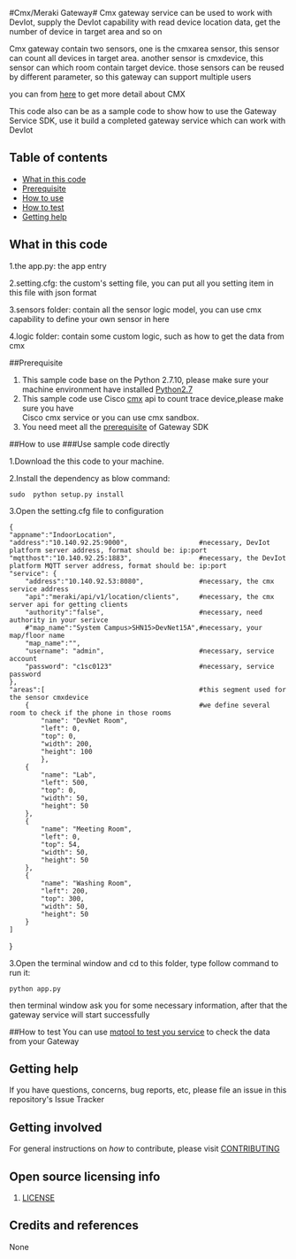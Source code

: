 #Cmx/Meraki Gateway#
Cmx gateway service can be used to work with DevIot, supply the DevIot capability with read device location data, get the number of device in target area and so on

Cmx gateway contain two sensors, one is the cmxarea sensor, this sensor can count all devices in target area. another sensor is cmxdevice, this sensor can which room contain target device. those sensors can be reused by different parameter, so this gateway can support multiple users

you can from [here](https://developer.cisco.com/site/cmx-mobility-services/) to get more detail about CMX

This code also can be as a sample code to show how to use the Gateway Service SDK, use it build a completed gateway service which can work with DevIot

## Table of contents

* [What in this code](#what-in-this-code)
* [Prerequisite](#prerequisite)
* [How to use](#how-to-use)
* [How to test ](#how-to-test )
* [Getting help](#getting-help)

## What in this code
1.the app.py: the app entry

2.setting.cfg: the custom's setting file, you can put all you setting item in this file with json format

3.sensors folder: contain all the sensor logic model, you can use cmx capability to define your own sensor in here

4.logic folder: contain some custom logic, such as how to get the data from cmx

##Prerequisite
1. This sample code base on the Python 2.7.10, please make sure your machine environment have installed [Python2.7](https://www.python.org/downloads/)
2. This sample code use Cisco [cmx](https://developer.cisco.com/site/cmx-mobility-services/) api to count trace device,please make sure you have <br>
Cisco cmx service or you can use cmx sandbox.
3. You need meet all the [prerequisite](https://cto-github.cisco.com/tingxxu/iot-gateway/blob/master/README.md) of Gateway SDK

##How to use
###Use sample code directly

1.Download the this code to your machine.

2.Install the dependency as blow command:
    
    sudo  python setup.py install
   
3.Open the setting.cfg file to configuration
    
    {
    "appname":"IndoorLocation",
    "address":"10.140.92.25:9000",                  #necessary, DevIot platform server address, format should be: ip:port
    "mqtthost":"10.140.92.25:1883",                 #necessary, the DevIot platform MQTT server address, format should be: ip:port
    "service": {
        "address":"10.140.92.53:8080",              #necessary, the cmx service address
        "api":"meraki/api/v1/location/clients",     #necessary, the cmx server api for getting clients
        "authority":"false",                        #necessary, need authority in your serivce
        #"map_name":"System Campus>SHN15>DevNet15A",#necessary, your map/floor name
        "map_name":"",
        "username": "admin",                        #necessary, service account
        "password": "c1sc0123"                      #necessary, service password
    },
    "areas":[                                       #this segment used for the sensor cmxdevice
        {                                           #we define several room to check if the phone in those rooms 
            "name": "DevNet Room",
            "left": 0,
            "top": 0,
            "width": 200,
            "height": 100
            },
        {
            "name": "Lab",
            "left": 500,
            "top": 0,
            "width": 50,
            "height": 50
        },
        {
            "name": "Meeting Room",
            "left": 0,
            "top": 54,
            "width": 50,
            "height": 50
        },
        {
            "name": "Washing Room",
            "left": 200,
            "top": 300,
            "width": 50,
            "height": 50
        }
    ]
}
    
3.Open the terminal window and cd to this folder, type follow command to run it:
    
    python app.py
    
then terminal window ask you for some necessary information, after that the gateway service will start successfully

##How to test 
You can use [mqtool to test you service](https://cto-github.cisco.com/tingxxu/iot-gateway/tree/master/tools) to check the data from your Gateway

## Getting help

If you have questions, concerns, bug reports, etc, please file an issue in this repository's Issue Tracker

## Getting involved

For general instructions on _how_ to contribute, please visit [CONTRIBUTING](CONTRIBUTING.md)

## Open source licensing info

1. [LICENSE](LICENSE)

## Credits and references

None